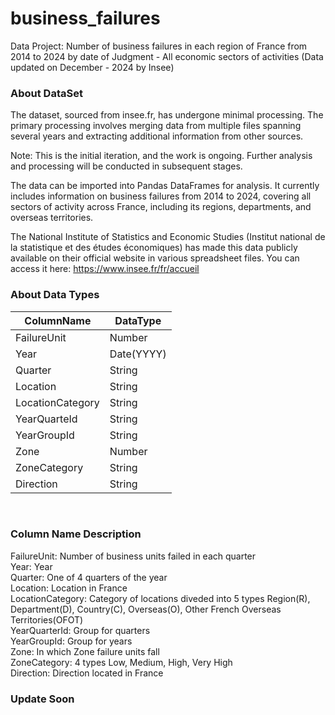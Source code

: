 # business_failures
Data Project: Number of business failures in each region of France from 2014 to 2024 by date of Judgment - All economic sectors of activities (Data updated on December - 2024 by Insee)

### About DataSet
The dataset, sourced from insee.fr, has undergone minimal processing. The primary processing involves merging data from multiple files spanning several years and extracting additional information from other sources.

Note: This is the initial iteration, and the work is ongoing. Further analysis and processing will be conducted in subsequent stages.

The data can be imported into Pandas DataFrames for analysis. It currently includes information on business failures from 2014 to 2024, covering all sectors of activity across France, including its regions, departments, and overseas territories.

The National Institute of Statistics and Economic Studies (Institut national de la statistique et des études économiques) has made this data publicly available on their official website in various spreadsheet files. You can access it here: https://www.insee.fr/fr/accueil
### About Data Types
| ColumnName    | DataType |
| -------- | ------- |
| FailureUnit  | Number   |
| Year | Date(YYYY)     |
| Quarter   | String   |
| Location  | String  |
| LocationCategory | String     |
| YearQuarteId   | String  |
| YearGroupId | String   |
| Zone | Number     |
| ZoneCategory   | String   |
| Direction  | String  |

<br>

### Column Name Description
FailureUnit: Number of business units failed in each quarter <br>
Year: Year <br>
Quarter: One of 4 quarters of the year <br>
Location: Location in France <br>
LocationCategory: Category of locations diveded into 5 types Region(R), Department(D), Country(C), Overseas(O), Other French Overseas Territories(OFOT) <br>
YearQuarterId: Group for quarters <br>
YearGroupId: Group for years <br>
Zone: In which Zone failure units fall <br>
ZoneCategory: 4 types Low, Medium, High, Very High <br>
Direction: Direction located in France <br>
### Update Soon
